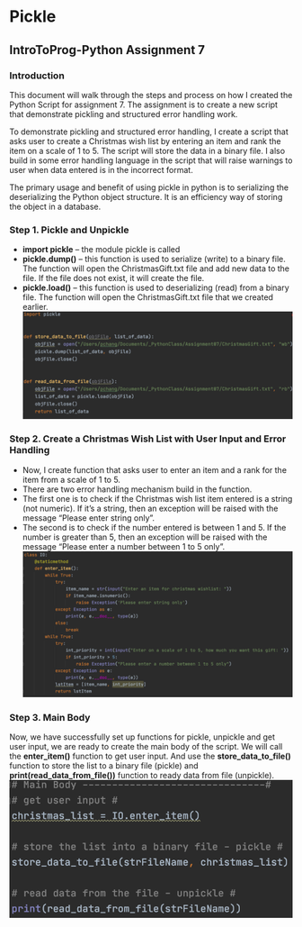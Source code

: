 # Pickle
## IntroToProg-Python Assignment 7

### Introduction
This document will walk through the steps and process on how I created the Python Script for assignment 7. The assignment is to create a new script that demonstrate pickling and structured error handling work.   

To demonstrate pickling and structured error handling, I create a script that asks user to create a Christmas wish list by entering an item and rank the item on a scale of 1 to 5. The script will store the data in a binary file. I also build in some error handling language in the script that will raise warnings to user when data entered is in the incorrect format.

The primary usage and benefit of using pickle in python is to serializing the deserializing the Python object structure. It is an efficiency way of storing the object in a database. 

### Step 1. Pickle and Unpickle
  - **import pickle** – the module pickle is called
  -	**pickle.dump()** – this function is used to serialize (write) to a binary file. The function will open the ChristmasGift.txt file and add new data to the file. If the           file does not exist, it will create the file. 
  -	**pickle.load()** – this function is used to deserializing (read) from a binary file. The function will open the ChristmasGift.txt file that we created earlier.
![Figure 1. Pickling and Unpickling](https://github.com/bogummmy/IntroToProg-Python-Mod07/blob/main/docs/Figure%201.%20Pickle%20and%20Unpickle.png "Figure 1.")


### Step 2. Create a Christmas Wish List with User Input and Error Handling
  - Now, I create function that asks user to enter an item and a rank for the item from a scale of 1 to 5. 
  - There are two error handling mechanism build in the function.    
  - The first one is to check if the Christmas wish list item entered is a string (not numeric). If it’s a string, then an exception will be raised with the message “Please enter string only”. 
  - The second is to check if the number entered is between 1 and 5. If the number is greater than 5, then an exception will be raised with the message “Please enter a number between 1 to 5 only”. 
 ![Figure 2. Get user Input and Error Handling](https://github.com/bogummmy/IntroToProg-Python-Mod07/blob/main/docs/Figure%202.%20User%20input%20with%20error%20handling.png "Figure 2.")
 
### Step 3. Main Body 
Now, we have successfully set up functions for pickle, unpickle and get user input, we are ready to create the main body of the script. We will call the **enter_item()** function to get user input. And use the **store_data_to_file()** function to store the list to a binary file (pickle) and **print(read_data_from_file())** function to ready data from file (unpickle).
 ![Figure 3. Main Body](https://github.com/bogummmy/IntroToProg-Python-Mod07/blob/main/docs/Figure3.%20Main%20Body.png "Figure 3.")
 

